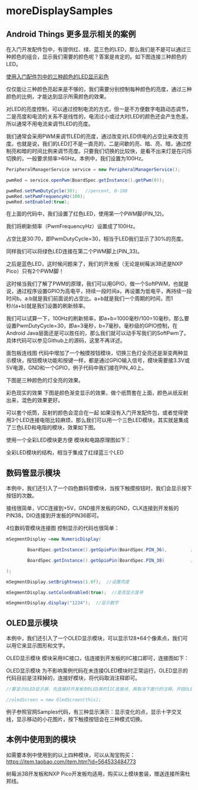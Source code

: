 # moreDisplaySamples

Android Things 更多显示相关的案例
----

在入门开发配件包中，有提供红、绿、蓝三色的LED，那么我们是不是可以通过三种颜色的组合，显示我们需要的颜色呢？答案是肯定的。如下图连接三种颜色的LED。

[使用入门配件包中的三种颜色的LED显示彩色](https://github.com/sysolve/androidthings-cameraCar/blob/master/photos/photo_3led.png)

仅仅能让三种颜色亮起来是不够的，我们需要分别控制每种颜色的亮度，通过三种颜色的比例，才能达到显示所需颜色的效果。

对LED的亮度控制，可以通过控制电流的方式，但一是不方便数字电路动态调节，二是亮度和电流的关系不是线性的，电流过小或过大时LED的颜色还会产生色差。所以通常不用电流来调节LED的亮度。

我们通常会采用PWM来调节LED的亮度，通过改变对LED供电的占空比来改变亮度。也就是说，我们的LED灯不是一直亮的，二是间歇的亮、暗、亮、暗，通过控制亮和暗的时间比例来调节亮度。只要我们切换的比较快，是看不出来灯是在闪烁切换的，一般要求频率>60Hz。本例中，我们设置为100Hz。

```Java
PeripheralManagerService service = new PeripheralManagerService();

pwmRed = service.openPwm(BoardSpec.getInstance().getPwm(0));

pwmRed.setPwmDutyCycle(30);   //percent, 0-100
pwmRed.setPwmFrequencyHz(100);
pwmRed.setEnabled(true);
```

在上面的代码中，我们设置了红色LED，使用第一个PWM脚(PIN_12)。

我们将刷新频率（PwmFrequencyHz）设置成了100Hz。

占空比是30:70，即PwmDutyCycle=30，相当于LED我们显示了30%的亮度。

同样我们可以将绿色LED连接在第二个PWM脚上(PIN_33)。

之后是蓝色LED，这时候问题来了，我们的开发板（无论是树莓派3B还是NXP Pico）只有2个PWM脚！

这时候当我们了解了PWM的原理，我们可以用GPIO，做一个SoftPWM，也就是说，通过程序设置GPIO为高电平，持续一段时间a，再设置为低电平，再持续一段时间b。a:b就是我们前面说的占空比。a+b就是我们一个周期的时间，而1秒/(a+b)就是我们设置的刷新频率。

我们可以试算一下，100Hz的刷新频率，即a+b=1000毫秒/100=10毫秒。那么要设置PwmDutyCycle=30，即a=3毫秒，b=7毫秒。毫秒级的GPIO控制，在Android Java层面还是可以胜任的，那么我们就可以动手写我们的SoftPwm了。具体代码可以参见Github上的源码，这里不再详述。

面包板连线图
代码中增加了一个触摸按钮模块，切换三色灯全亮还是渐变两种显示模块，按钮模块功能和按键一样，都是通过GPIO输入信号，模块需要接3.3V或5V电源，GND和一个GPIO，例子代码中我们接在PIN_40上。

下图是三种颜色的灯全亮的效果。

彩色现实的效果
下图是颜色渐变显示的效果，做个纸筒套在上面，颜色从纸反射出来，混色的效果更好。

可以套个纸筒，反射的颜色会混合在一起
如果没有入门开发配件包，或者觉得使用3个LED连接电阻比较麻烦，那么我们可以用一个三色LED模块，其实就是集成了三色LED和电阻的模块，效果如下图。

使用一个全彩LED模块更方便
模块和电路原理图如下：

全彩LED模块的结构，相当于集成了红绿蓝三个LED

数码管显示模块
----
本例中，我们还引入了一个四色数码管模块，当按下触摸按钮时，我们会显示按下按钮的次数。

接线很简单，VCC连接到+5V，GND接开发板的GND，CLK连接到开发板的PIN38，DIO连接到开发板的PIN36即可。

4位数码管模块连接图
控制显示的代码也很简单：

```Java
mSegmentDisplay =new NumericDisplay(

        BoardSpec.getInstance().getGpioPin(BoardSpec.PIN_36),         //DIO: Data

        BoardSpec.getInstance().getGpioPin(BoardSpec.PIN_38)          //CLK: Clock

);

mSegmentDisplay.setBrightness(1.0f);  //设置亮度

mSegmentDisplay.setColonEnabled(true);  //是否显示冒号

mSegmentDisplay.display("1234");  //显示数字
```

OLED显示模块
----

本例中，我们还引入了一个OLED显示模块，可以显示128*64个像素点，我们可以用它来显示图形和文字。

OLED显示模块
模块采用IIC接口，估连接到开发板的IIC接口即可，连接图如下：

OLED显示模块
为不影响案例代码在未连接OLED模块时正常运行，OLED显示的代码目前是注释掉的，连接好模块，将代码取消注释即可。

```Java
//要显示OLED显示屏，先连接好开发板到OLED屏的IIC连接线，再取消下面行的注释。开启OLED显示屏，会导致蓝色灯显示闪烁

//oledScreen = new OledScreen(this);
```

例子参照官网Samples代码，有三种显示演示：显示变化的点，显示十字交叉线，显示移动的小花图片，按下触摸按钮会在三种模式切换。

本例中使用到的模块
----


如需要本例中使用到的以上四种模块，可以从淘宝购买：https://item.taobao.com/item.htm?id=564533484773

树莓派3B开发板和NXP Pico开发板均适用，购买以上模块套装，赠送连接所需杜邦线。